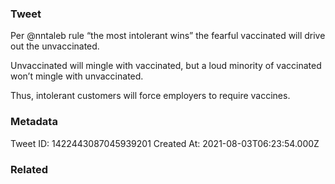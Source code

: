 ### Tweet
Per @nntaleb rule “the most intolerant wins” the fearful vaccinated will drive out the unvaccinated. 

Unvaccinated will mingle with vaccinated, but a loud minority of vaccinated won’t mingle with unvaccinated.

Thus, intolerant customers will force employers to require vaccines.

### Metadata
Tweet ID: 1422443087045939201
Created At: 2021-08-03T06:23:54.000Z

### Related

